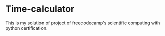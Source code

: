 # Time-calculator
This is my solution of project of freecodecamp's scientific computing with python certification.
